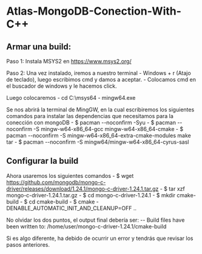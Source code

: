 # Atlas-MongoDB-Conection-With-C++

## Armar una build:
Paso 1:
Instala MSYS2 en https://www.msys2.org/

Paso 2:
Una vez instalado, iremos a nuestro terminal
    - Windows + r (Atajo de teclado), luego escribimos cmd y damos a aceptar.
    - Colocamos cmd en el buscador de windows y le hacemos click.

Luego colocaremos
    - cd C:\msys64
    - mingw64.exe

Se nos abrirá la terminal de MingGW, en la cual escribiremos los siguientes comandos para instalar las dependencias que necesitamos para la conección con mongoDB
    - $ pacman --noconfirm -Syu
    - $ pacman --noconfirm -S mingw-w64-x86_64-gcc mingw-w64-x86_64-cmake
    - $ pacman --noconfirm -S mingw-w64-x86_64-extra-cmake-modules make tar
    - $ pacman --noconfirm -S mingw64/mingw-w64-x86_64-cyrus-sasl

## Configurar la build
Ahora usaremos los siguientes comandos
    - $ wget https://github.com/mongodb/mongo-c-driver/releases/download/1.24.1/mongo-c-driver-1.24.1.tar.gz
    - $ tar xzf mongo-c-driver-1.24.1.tar.gz
    - $ cd mongo-c-driver-1.24.1
    - $ mkdir cmake-build
    - $ cd cmake-build
    - $ cmake -DENABLE_AUTOMATIC_INIT_AND_CLEANUP=OFF ..

No olvidar los dos puntos, el output final debería ser: 
-- Build files have been written to: /home/user/mongo-c-driver-1.24.1/cmake-build

Si es algo diferente, ha debido de ocurrir un error y tendrás que revisar los pasos anteriores.